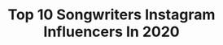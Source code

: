 ---
title: Top 10 Songwriters Instagram Influencers In 2020
description: >-
  Find top songwriters Instagram influencers in 2020. Most popular hashtags: #singer #unbroken # #wearereallikeyou.
platform: Instagram
profiles:
  - username: "uniquesalongaph"
    fullname: >-
      UNIQUE SALONGA
    location: ""
    followers: 110412
    engagement: 837
    commentsToLikes: 0.015801
    avatar: "https://scontent-ams4-1.cdninstagram.com/v/t51.2885-19/s320x320/82884173_523397781909207_1275457127720157184_n.jpg?_nc_ht=scontent-ams4-1.cdninstagram.com&_nc_ohc=qrlaJ51CegkAX_PhCV5&oh=2f0b8f058b2bb6bc7733637a1c28bcc7&oe=5EBBB520"
    verified: true
    hashtags: "#scoutfridaypicks, #scoutxunique, #unique2ndalbum"
  - username: "knox.music"
    fullname: >-
      K N Ö X
    location: "United States"
    followers: 2797
    engagement: 1007
    commentsToLikes: 0.059759
    avatar: "https://scontent-ams4-1.cdninstagram.com/v/t51.2885-19/s320x320/90087737_877224499413257_611774385727995904_n.jpg?_nc_ht=scontent-ams4-1.cdninstagram.com&_nc_ohc=1OMMczPU_WwAX8CyHB-&oh=d2fa1d9c60627f97afc413cc74265b80&oe=5EBA7F1D"
    verified: false
    hashtags: "#gocats, #guardiansofthegalaxypjs, #teammates, #nofilternecessary"
  - username: "noahgundersen"
    fullname: >-
      Noah Gundersen
    location: ""
    followers: 43641
    engagement: 617
    commentsToLikes: 0.022387
    avatar: "https://scontent-lhr8-1.cdninstagram.com/v/t51.2885-19/s320x320/64692779_2378912679099528_2703622040987893760_n.jpg?_nc_ht=scontent-lhr8-1.cdninstagram.com&_nc_ohc=oE6hiZIOnjoAX9LGJvI&oh=213f6cedab10a94e080a9c200f093fd1&oe=5EBC0669"
    verified: true
    hashtags: "#ngla1, #ngatlanta2, #ngnyc1, #ngnashville2"
  - username: "robertearlkeen1"
    fullname: >-
      Robert Earl Keen
    location: "United States"
    followers: 50777
    engagement: 366
    commentsToLikes: 0.021091
    avatar: "https://scontent-ams4-1.cdninstagram.com/v/t51.2885-19/s320x320/69635589_450300615574432_3157032057570328576_n.jpg?_nc_ht=scontent-ams4-1.cdninstagram.com&_nc_ohc=jAeJFAjubhYAX8B4ad7&oh=d7b305db2e3cf0c0ae62e68dc3d75dee&oe=5EAC7C5C"
    verified: true
    hashtags: ""
  - username: "agent.envy"
    fullname: >-
      Agent Envy
    location: "United States"
    followers: 5836
    engagement: 2385
    commentsToLikes: 0.092470
    avatar: "https://scontent-lhr8-1.cdninstagram.com/v/t51.2885-19/s320x320/84108055_521481352082299_1986750883563569152_n.jpg?_nc_ht=scontent-lhr8-1.cdninstagram.com&_nc_ohc=8AK7TQYBHPQAX_5iKG2&oh=884aa473d87dc1cd564127b1d42ad250&oe=5EBBD622"
    verified: false
    hashtags: "#ableton, #electricguitar, #jacksonguitars, #acousticguitar"
  - username: "dhariaartist"
    fullname: >-
      DHARIA
    location: "Romania"
    followers: 21572
    engagement: 1949
    commentsToLikes: 0.069027
    avatar: "https://scontent-lhr8-1.cdninstagram.com/v/t51.2885-19/s320x320/83757955_2512137922384240_1681726180262150144_n.jpg?_nc_ht=scontent-lhr8-1.cdninstagram.com&_nc_ohc=pPdk32NlG8cAX_qc7a8&oh=3461eba5f62324ee5e479fe6ccae4cb9&oe=5EB8FECE"
    verified: false
    hashtags: "#augustdiaries, #sugarandbrownies"
  - username: "davevanpooij"
    fullname: >-
      Dave van Pooij
    location: "Germany"
    followers: 8489
    engagement: 2040
    commentsToLikes: 0.114461
    avatar: "https://scontent-ams4-1.cdninstagram.com/v/t51.2885-19/s320x320/87205679_315929039366666_6718134187376771072_n.jpg?_nc_ht=scontent-ams4-1.cdninstagram.com&_nc_ohc=-R-4X62nr3EAX8M7bJB&oh=0b340bf87d228276f18acd9f6b835ce7&oe=5EBB1BCF"
    verified: false
    hashtags: "#dolbycinema, #jumanjinl, #lekkerlachen, #birdsofprey"
  - username: "jonbonjovi"
    fullname: >-
      Jon Bon Jovi
    location: "United States"
    followers: 559680
    engagement: 1343
    commentsToLikes: 0.035409
    avatar: "https://scontent-ams4-1.cdninstagram.com/v/t51.2885-19/s320x320/22580776_130450154343687_3568523206228705280_n.jpg?_nc_ht=scontent-ams4-1.cdninstagram.com&_nc_ohc=KYqED87fJgkAX-wWDuO&oh=7f594f028b0991903d2669ac93ef676c&oe=5EB88E45"
    verified: true
    hashtags: "#unbroken, #thinfs, #2020"
  - username: "imcristinacherry"
    fullname: >-
      C R I S T I N Λ  C H E R R Y
    location: ""
    followers: 7030
    engagement: 1558
    commentsToLikes: 0.194707
    avatar: "https://scontent-lga3-1.cdninstagram.com/v/t51.2885-19/s320x320/90813397_525100591748268_3215347920924573696_n.jpg?_nc_ht=scontent-lga3-1.cdninstagram.com&_nc_ohc=DK8uhHalJFkAX-cvHhI&oh=03be9148ee3854b671835d02e2084195&oe=5EAAE937"
    verified: false
    hashtags: ""
  - username: "kellimariemusic"
    fullname: >-
      kellimarie
    location: ""
    followers: 46753
    engagement: 731
    commentsToLikes: 0.054657
    avatar: "https://scontent-amt2-1.cdninstagram.com/v/t51.2885-19/s320x320/92299295_326848974943140_9100892394345201664_n.jpg?_nc_ht=scontent-amt2-1.cdninstagram.com&_nc_ohc=eY9bDXo4rSEAX_OnmS5&oh=0c7ef4984bd46fc147a0816da32d44e8&oe=5EB68D5C"
    verified: false
    hashtags: "#cover, #girlband, #reallikeyou, #nomakeup"
---